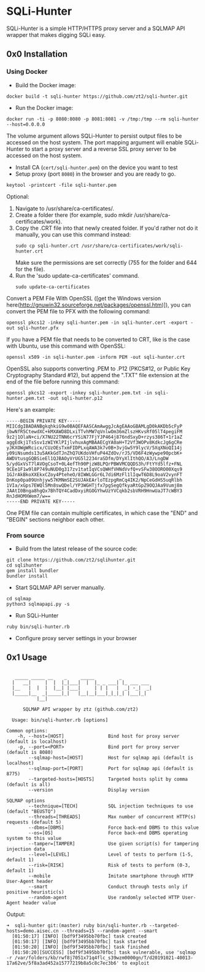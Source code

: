 # SQLi-Hunter

SQLi-Hunter is a simple HTTP/HTTPS proxy server and a SQLMAP API wrapper that makes digging SQLi easy.

## 0x0 Installation

### Using Docker

- Build the Docker image:

```
docker build -t sqli-hunter https://github.com/zt2/sqli-hunter.git
```

- Run the Docker image:

```
docker run -ti -p 8080:8080 -p 8081:8081 -v /tmp:/tmp --rm sqli-hunter --host=0.0.0.0
```

The volume argument allows SQLi-Hunter to persist output files to be accessed on the host system. The port mapping argument will enable SQLi-Hunter to start a proxy server and a reverse SSL proxy server to be accessed on the host system.

- Install CA (`cert/sqli-hunter.pem`) on the device you want to test
- Setup proxy (port `8080`) in the browser and you are ready to go.

```
keytool -printcert -file sqli-hunter.pem
```

Optional:
1. Navigate to /usr/share/ca-certificates/.
2. Create a folder there (for example, sudo mkdir /usr/share/ca-certificates/work).
3. Copy the .CRT file into that newly created folder. If you'd rather not do it manually, you can use this command instead: 
   ```
   sudo cp sqli-hunter.crt /usr/share/ca-certificates/work/sqli-hunter.crt
   ```
   Make sure the permissions are set correctly (755 for the folder and 644 for the file).
4. Run the 'sudo update-ca-certificates' command.
	```
	sudo update-ca-certificates
	```
Convert a PEM File
With OpenSSL ([get the Windows version here(http://gnuwin32.sourceforge.net/packages/openssl.htm)]), you can convert the PEM file to PFX with the following command:
```
openssl pkcs12 -inkey sqli-hunter.pem -in sqli-hunter.cert -export -out sqli-hunter.pfx
```
If you have a PEM file that needs to be converted to CRT, like is the case with Ubuntu, use this command with OpenSSL:
```
openssl x509 -in sqli-hunter.pem -inform PEM -out sqli-hunter.crt
```
OpenSSL also supports converting .PEM to .P12 (PKCS#12, or Public Key Cryptography Standard #12), but append the ".TXT" file extension at the end of the file before running this command:
```
openssl pkcs12 -export -inkey sqli-hunter.pem.txt -in sqli-hunter.pem.txt -out sqli-hunter.p12
```
Here's an example:
```
-----BEGIN PRIVATE KEY-----
MIICdgIBADANBgkqhkiG9w0BAQEFAASCAmAwggJcAgEAAoGBAMLgD0kAKDb5cFyP
jbwNfR5CtewdXC+kMXAWD8DLxiTTvhMW7qVnlwOm36mZlszHKvsRf05lT4pegiFM
9z2j1OlaN+ci/X7NU22TNN6crYSiN77FjYJP464j876ndSxyD+rzys386T+1r1aZ
aggEdkj1TsSsv1zWIYKlPIjlvhuxAgMBAAECgYA0aH+T2Vf3WOPv8KdkcJg6gCRe
yJKXOWgWRcicx/CUzOEsTxmFIDPLxqAWA3k7v0B+3vjGw5Y9lycV/5XqXNoQI14j
y09iNsumds13u5AKkGdTJnZhQ7UKdoVHfuP44ZdOv/rJ5/VD6F4zWywpe90pcbK+
AWDVtusgGQBSieEl1QJBAOyVrUG5l2234raSDfm/DYyXlIthQO/A3/LngDW
5/ydGxVsT7lAVOgCsoT+0L4efTh90PjzW8LPQrPBWVMCQQDS3h/FtYYd5lfz+FNL
9CEe1F1w9l8P749uNUD0g317zv1tatIqVCsQWHfVHNdVvfQ+vSFw38OORO00Xqs9
1GJrAkBkoXXEkxCZoy4PteheO/8IWWLGGr6L7di6MzFl1lIqwT6D8L9oaV2vynFT
DnKop0pa09Unhjyw57KMNmSE2SUJAkEArloTEzpgRmCq4IK2/NpCeGdHS5uqRlbh
1VIa/xGps7EWQl5Mn8swQDel/YP3WGHTjfx7pgSegQfkyaRtGpZ9OQJAa9Vumj8m
JAAtI0Bnga8hgQx7BhTQY4CadDxyiRGOGYhwUzYVCqkb2sbVRH9HnwUaJT7cWBY3
RnJdHOMXWem7/w==
-----END PRIVATE KEY-----
```
One PEM file can contain multiple certificates, in which case the "END" and "BEGIN" sections neighbor each other.

### From source

- Build from the latest release of the source code:

```
git clone https://github.com/zt2/sqlihunter.git
cd sqlihunter
gem install bundler
bundler install
```

- Start SQLMAP API server manually.

```
cd sqlmap
python3 sqlmapapi.py -s
```

- Run SQLi-Hunter

```
ruby bin/sqli-hunter.rb
```

- Configure proxy server settings in your browser

## 0x1 Usage

```

   _____ _____ __    _     _____         _
  |   __|     |  |  |_|___|  |  |_ _ ___| |_ ___ ___
  |__   |  |  |  |__| |___|     | | |   |  _| -_|  _|
  |_____|__  _|_____|_|   |__|__|___|_|_|_| |___|_|
		   |__|

      SQLMAP API wrapper by ztz (github.com/zt2)

  Usage: bin/sqli-hunter.rb [options]

Common options:
    -h, --host=[HOST]                Bind host for proxy server (default is localhost)
    -p, --port=<PORT>                Bind port for proxy server (default is 8080)
        --sqlmap-host=[HOST]         Host for sqlmap api (default is localhost)
        --sqlmap-port=[PORT]         Port for sqlmap api (default is 8775)
        --targeted-hosts=[HOSTS]     Targeted hosts split by comma (default is all)
        --version                    Display version

SQLMAP options
        --technique=[TECH]           SQL injection techniques to use (default "BEUSTQ")
        --threads=[THREADS]          Max number of concurrent HTTP(s) requests (default 5)
        --dbms=[DBMS]                Force back-end DBMS to this value
        --os=[OS]                    Force back-end DBMS operating system to this value
        --tamper=[TAMPER]            Use given script(s) for tampering injection data
        --level=[LEVEL]              Level of tests to perform (1-5, default 1)
        --risk=[RISK]                Risk of tests to perform (0-3, default 1)
        --mobile                     Imitate smartphone through HTTP User-Agent header
        --smart                      Conduct through tests only if positive heuristic(s)
        --random-agent               Use randomly selected HTTP User-Agent header value
```



Output:

```
➜  sqli-hunter git:(master) ruby bin/sqli-hunter.rb --targeted-hosts=demo.aisec.cn --threads=15 --random-agent --smart
  [01:50:17] [INFO] [bdf9f3495bb70fbc] task created
  [01:50:17] [INFO] [bdf9f3495bb70fbc] task started
  [01:50:20] [INFO] [bdf9f3495bb70fbc] task finished
  [01:50:20][SUCCESS] [bdf9f3495bb70fbc] task vulnerable, use 'sqlmap -r /var/folders/kb/rwf8j7051x71q4flc_s39wzm0000gn/T/d20191021-40013-17a62ve/5f8a3ad452a15777219b8a5c8c7ec3b6' to exploit
```
